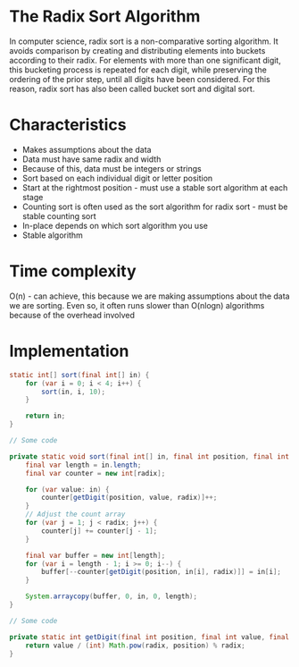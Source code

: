 # The Radix Sort Algorithm

In computer science, radix sort is a non-comparative sorting algorithm. It avoids comparison by creating and 
distributing elements into buckets according to their radix. For elements with more than one significant digit, 
this bucketing process is repeated for each digit, while preserving the ordering of the prior step, 
until all digits have been considered. For this reason, radix sort has also been called bucket sort and digital sort.

# Characteristics

- Makes assumptions about the data
- Data must have same radix and width
- Because of this, data must be integers or strings
- Sort based on each individual digit or letter position
- Start at the rightmost position - must use a stable sort algorithm at each stage
- Counting sort is often used as the sort algorithm for radix sort - must be stable counting sort
- In-place depends on which sort algorithm you use
- Stable algorithm

# Time complexity

O(n) - can achieve, this because we are making assumptions about the data we are sorting.
Even so, it often runs slower than O(nlogn) algorithms because of the overhead involved

# Implementation

```java
static int[] sort(final int[] in) {
    for (var i = 0; i < 4; i++) {
        sort(in, i, 10);
    }

    return in;
}

// Some code

private static void sort(final int[] in, final int position, final int radix) {
    final var length = in.length;
    final var counter = new int[radix];

    for (var value: in) {
        counter[getDigit(position, value, radix)]++;
    }
    // Adjust the count array
    for (var j = 1; j < radix; j++) {
        counter[j] += counter[j - 1];
    }

    final var buffer = new int[length];
    for (var i = length - 1; i >= 0; i--) {
        buffer[--counter[getDigit(position, in[i], radix)]] = in[i];
    }

    System.arraycopy(buffer, 0, in, 0, length);
}

// Some code

private static int getDigit(final int position, final int value, final int radix) {
    return value / (int) Math.pow(radix, position) % radix;
}
```